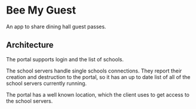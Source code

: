 # Bee My Guest

An app to share dining hall guest passes.

## Architecture

The portal supports login and the list of schools.

The school servers handle single schools connections. They report their creation and destruction to the portal, so it
has an up to date list of all of the school servers currently running.

The portal has a well known location, which the client uses to get access to the school servers.
